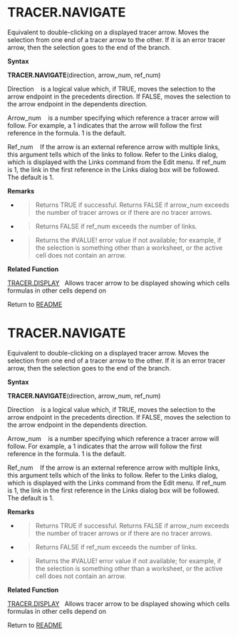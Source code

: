 # TRACER.NAVIGATE

Equivalent to double-clicking on a displayed tracer arrow. Moves the
selection from one end of a tracer arrow to the other. If it is an error
tracer arrow, then the selection goes to the end of the branch.

**Syntax**

**TRACER.NAVIGATE**(direction, arrow\_num, ref\_num)

Direction&nbsp;&nbsp;&nbsp;&nbsp;is a logical value which, if TRUE,
moves the selection to the arrow endpoint in the precedents direction.
If FALSE, moves the selection to the arrow endpoint in the dependents
direction.

Arrow\_num&nbsp;&nbsp;&nbsp;&nbsp;is a number specifying which reference
a tracer arrow will follow. For example, a 1 indicates that the arrow
will follow the first reference in the formula. 1 is the default.

Ref\_num&nbsp;&nbsp;&nbsp;&nbsp;If the arrow is an external reference
arrow with multiple links, this argument tells which of the links to
follow. Refer to the Links dialog, which is displayed with the Links
command from the Edit menu. If ref\_num is 1, the link in the first
reference in the Links dialog box will be followed. The default is 1.

**Remarks**

  - > Returns TRUE if successful. Returns FALSE if arrow\_num exceeds
    > the number of tracer arrows or if there are no tracer arrows.

  - > Returns FALSE if ref\_num exceeds the number of links.

  - > Returns the \#VALUE\! error value if not available; for example,
    > if the selection is something other than a worksheet, or the
    > active cell does not contain an arrow.

**Related Function**

[TRACER.DISPLAY](TRACER.DISPLAY.md)&nbsp;&nbsp;&nbsp;Allows tracer arrow to be displayed
showing which cells formulas in other cells depend on



Return to [README](README.md#T)

# TRACER.NAVIGATE

Equivalent to double-clicking on a displayed tracer arrow. Moves the
selection from one end of a tracer arrow to the other. If it is an error
tracer arrow, then the selection goes to the end of the branch.

**Syntax**

**TRACER.NAVIGATE**(direction, arrow\_num, ref\_num)

Direction&nbsp;&nbsp;&nbsp;&nbsp;is a logical value which, if TRUE,
moves the selection to the arrow endpoint in the precedents direction.
If FALSE, moves the selection to the arrow endpoint in the dependents
direction.

Arrow\_num&nbsp;&nbsp;&nbsp;&nbsp;is a number specifying which reference
a tracer arrow will follow. For example, a 1 indicates that the arrow
will follow the first reference in the formula. 1 is the default.

Ref\_num&nbsp;&nbsp;&nbsp;&nbsp;If the arrow is an external reference
arrow with multiple links, this argument tells which of the links to
follow. Refer to the Links dialog, which is displayed with the Links
command from the Edit menu. If ref\_num is 1, the link in the first
reference in the Links dialog box will be followed. The default is 1.

**Remarks**

  - > Returns TRUE if successful. Returns FALSE if arrow\_num exceeds
    > the number of tracer arrows or if there are no tracer arrows.

  - > Returns FALSE if ref\_num exceeds the number of links.

  - > Returns the \#VALUE\! error value if not available; for example,
    > if the selection is something other than a worksheet, or the
    > active cell does not contain an arrow.

**Related Function**

[TRACER.DISPLAY](TRACER.DISPLAY.md)&nbsp;&nbsp;&nbsp;Allows tracer arrow to be displayed
showing which cells formulas in other cells depend on



Return to [README](README.md#T)

